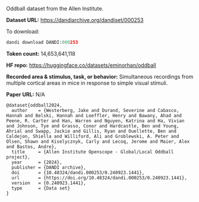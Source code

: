 Oddball dataset from the Allen Institute. 

**Dataset URL:** https://dandiarchive.org/dandiset/000253

To download:
```python
dandi download DANDI:000253
```

**Token count:** 14,653,641,118

**HF repo:** https://huggingface.co/datasets/eminorhan/oddball

**Recorded area & stimulus, task, or behavior:** Simultaneous recordings from multiple cortical areas in mice in response to simple visual stimuli.

**Paper URL:** N/A

```
@dataset{oddball2024,
  author    = {Westerberg, Jake and Durand, Severine and Cabasco, Hannah and Belski, Hannah and Loeffler, Henry and Bawany, Ahad and Peene, R. Carter and Han, Warren and Nguyen, Katrina and Ha, Vivian and Johnson, Tye and Grasso, Conor and Hardcastle, Ben and Young, Ahrial and Swapp, Jackie and Gillis, Ryan and Ouellette, Ben and Caldejon, Shiella and Williford, Ali and Groblewski, A. Peter and Olsen, Shawn and Kiselycznyk, Carly and Lecoq, Jerome and Maier, Alex and Bastos, Andre},
  title     = {Allen Institute Openscope - Global/Local Oddball project},
  year      = {2024},
  publisher = {DANDI archive},
  doi       = {10.48324/dandi.000253/0.240923.1441},
  url       = {https://doi.org/10.48324/dandi.000253/0.240923.1441},
  version   = {0.240923.1441},
  type      = {Data set}
}
```